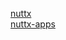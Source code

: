[nuttx](https://github.com/bugbuster-dev/nuttx)  
[nuttx-apps](https://github.com/bugbuster-dev/nuttx-apps)
